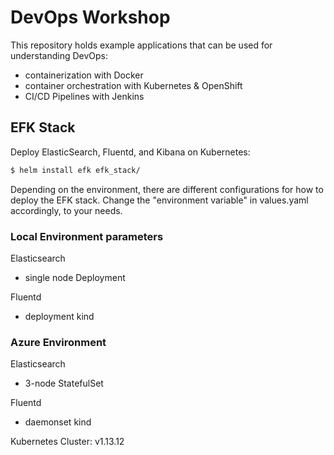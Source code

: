 # DevOps Workshop

This repository holds example applications that can be used for understanding DevOps:

- containerization with Docker
- container orchestration with Kubernetes & OpenShift
- CI/CD Pipelines with Jenkins

## EFK Stack

Deploy ElasticSearch, Fluentd, and Kibana on Kubernetes:
```bash
$ helm install efk efk_stack/
```

Depending on the environment, there are different configurations for how to deploy the EFK stack.
Change the "environment variable" in values.yaml accordingly, to your needs.

### Local Environment parameters
Elasticsearch
- single node Deployment

Fluentd
- deployment kind


### Azure Environment
Elasticsearch
- 3-node StatefulSet 

Fluentd
- daemonset kind



Kubernetes Cluster: v1.13.12

